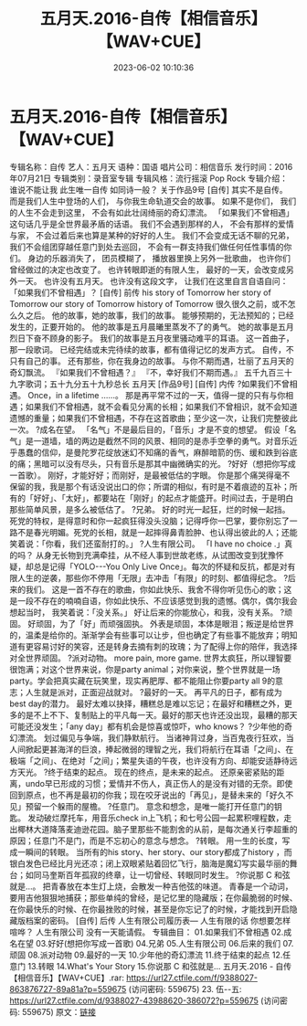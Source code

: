 ﻿---
title: 五月天.2016-自传【相信音乐】【WAV+CUE】
date: 2023-06-02 10:10:36
categories: WAV车载音乐、镜像
tags: 华语中文
---
# 五月天.2016-自传【相信音乐】【WAV+CUE】

专辑名称：自传
艺人：五月天
语种：国语
唱片公司：相信音乐
发行时间：2016年07月21日
专辑类别：录音室专辑
专辑风格：流行摇滚 Pop Rock
专辑介绍：
谁说不能让我 此生唯一自传 如同诗一般？
关于作品9号 [自传]
其实不是自传。
而是我们人生中登场的人们，
与你我生命轨道交会的故事。
如果不是你们，
我们的人生不会走到这里，
不会有如此壮阔绮丽的奇幻漂流。
「如果我们不曾相遇」
这句话几乎是全世界最矛盾的话语。
我们不会遇到那样的人，
不会有那样的爱情与家，
不会过着后来也算是某种的好好的人生。
我们不会变成无话不聊的兄弟，
我们不会组团穿越任意门到处去巡回，
不会有一群支持我们做任何任性事情的你们。
身边的乐器消失了，
团员模糊了，
播放器里换上另外一批歌曲，
也许你们曾经做过的决定也改变了。
也许转眼即逝的有限人生，
最好的一天，会改变成另外一天。
也许没有五月天。
也许没有这段文字，
让我们在这里自言自语自问：
「如果我们不曾相遇」？
[自传] 前传
his story of Tomorrow
her story of Tomorrow
our story of Tomorrow
history of Tomorrow
很久很久之前，或不怎么久之后。
他的故事，她的故事，我们的故事。
能够预期的，无法预知的；已经发生的，正要开始的。
他的故事是五月晨曦里蒸发不了的勇气。
她的故事是五月烈日下奋不顾身的影子。
我们的故事是五月夜里骚动难平的耳语。
这一首曲子，那一段歌词。
已经完结或未完待续的故事，都有值得记忆的发声方式。
自传，不只有自己的事。
还有那些，你在我身边的故事。
与你不期而遇，壮丽了五月天的奇幻飘流。
『如果我们不曾相遇？』
『不，幸好我们不期而遇。』
五千九百三十九字歌词；五十九分五十九秒总长
五月天 [作品9号]
[自传] 内传
?如果我们不曾相遇。
Once，in a lifetime ……。
那是再平常不过的一天，值得一提的只有与你相遇；如果我们不曾相遇，就不会看见分离的长相；如果我们不曾相识，就不会知道遗憾的重量；如果我们不曾相遇，不存在这首歌曲；至少这一次，让我们完整彼此一次。
?成名在望。
「名气」不是最后目的，「音乐」才是不变的想望。
假设「名气」是一道墙，墙的两边是截然不同的风景、相同的是赤手空拳的勇气。对音乐近乎愚蠢的信仰，是曼陀罗花绽放迷幻不知痛的香气，麻醉暗箭的伤、缓和跌到谷底的痛；黑暗可以没有尽头，只有音乐是那其中幽微确实的光。
?好好（想把你写成一首歌）。
刚好，才能好好；而刚好，是最被低估的字眼。
你是那个痛哭得毫不保留的我，我是那个有话没说出口的你；所谓的相似，有时是不着痕迹的互补；所有的「好好」、「太好」，都要站在「刚好」的起点才能盛开。时间过去，于是明白那些简单风景，是多么被低估了。
?兄弟。
好的时光一起狂，烂的时候一起挡。
死党的特权，是得意时和你一起疯狂得没头没脑；记得呼你一巴掌，要你别忘了一路不是春光明媚。死党的长相，就是一起摔得鼻青脸肿、也认得出彼此的人；还能笑着说：「你看，我们还蛮耐打的。」
?人生有限公司。
「I have no choice .」真的吗？
从身无长物到充满牵挂，从不经人事到世故老练，从试图改变到犹豫怀疑，却总是记得「YOLO---You Only Live
Once」。每次的怀疑和反抗，都是对有限人生的逆袭，那些你不停用「无限」去冲击「有限」的时刻、都值得纪念。
?后来的我们。
这是一首不存在的歌曲，你如此快乐、我舍不得你听见伤心的歌；这是一段不存在的喃喃自语，你如此快乐、不应该感觉到我的遗憾。偶尔，偶尔我会想起当时，
我笑着说：「没关系。」
好让后来的你能放心，和我，没有关系。
?顽固。
好顽固，为了「好」而顽强固执。
外表是顽固，本体是眼泪；叛逆是给世界的，温柔是给你的。渐渐学会有些事可以让步，但也确定了有些事不能放弃；明知道有更容易讨好的笑容，还是转身去摘有刺的玫瑰；为了配得上你的陪伴，我选择对全世界顽固。
?派对动物。
more pain, more game.
世界太疯狂，所以理智要很饱满；对这个世界来说，你是party
animal；对你来说，整个世界就是一场party。学会把真实藏在玩笑里，现实再肥厚、都不能阻止你要party all
9的意志；人生就是派对，正面迎战就对。
?最好的一天。
再平凡的日子，都有成为best day的潜力。
最好太难以抉择，糟糕总是难以忘记；在最好和糟糕之外，更多的是不上不下、复制贴上的平凡每一天。最好的那天也许还没出现，最糟的那天可能还没发生；「any
day」都有机会是惊喜或惊吓，who knows？
?少年他的奇幻漂流。
划过偏见与争端，我们静默航行。
当诸神背过身，当百鬼夜行狂欢，当人间掀起更甚海洋的巨浪，捧起微弱的理智之光，我们将航行在耳语「之间」、在极端「之间」、在绝对「之间」；繁星失语的午夜，也许没有方向、却能安适静待远方天光。
?终于结束的起点。
现在的终点，是未来的起点。
还原亲密紧贴的距离，undo早已形成的习惯；爱情并不伤人，真正伤人的是没有对错的无奈。即使回到原点，也不再是最初的你我；现在咬牙说出的「再见」，是替未来的「好久不见」预留一个躲雨的屋檐。
?任意门。
意念和想念，是唯一能打开任意门的钥匙。
发动破烂摩托车，用音乐check
in上飞机；和七号公园一起累积哩程数，走出椰林大道降落麦迪逊花园。脑子里那些不能割舍的从前，是每次通关行李超重的原因；任意门不是门，而是不忘初心的意念与想念。
?转眼。
用一生的长度，写成一瞬间的转眼。
当所有的his story、her story、our story都成了history
，而银白发色已经比月光还凉；闭上双眼紧贴着回忆飞行，脑海是魔幻写实最华丽的舞台；如同马奎斯百年孤寂的终章，让一切曾经、转眼同时发生。
?你说那 C 和弦就是…。
把青春放在本生灯上烧，会散发一种吉他弦的味道。
青春是一个动词，要用吉他狠狠地捕获；那些单纯的曾经，是记忆里的隐藏版；在你最脆弱的时候、在你最快乐的时候、在你最挫败的时候，甚至是你忘记了的时候，才能找到开启隐藏版档案的密码。
[自传] 后传
人生有限公司履历表—
人生有限的话 你想要怎样喧哗？
人生有限公司 没有一天能请假。
专辑曲目：
01.如果我们不曾相遇
02.成名在望
03.好好(想把你写成一首歌)
04.兄弟
05.人生有限公司
06.后来的我们
07.顽固
08.派对动物
09.最好的一天
10.少年他的奇幻漂流
11.终于结束的起点
12.任意门
13.转眼
14.What's Your Story
15.你说那 C 和弦就是...
五月天.2016 - 自传【相信音乐】【WAV+CUE】.rar: https://url27.ctfile.com/f/9388027-863876727-89a81a?p=559675
(访问密码: 559675)
23. 伍--五: https://url27.ctfile.com/d/9388027-43988620-386072?p=559675
(访问密码: 559675)
原文：[链接](https://blog.sina.com.cn/s/blog_1647c7e760103125o.html)
